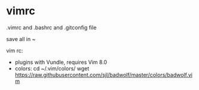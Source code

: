 # vimrc
.vimrc and .bashrc and .gitconfig file

save all in ~

vim rc:
- plugins with Vundle, requires Vim 8.0
- colors:
cd ~/.vim/colors/
wget https://raw.githubusercontent.com/sjl/badwolf/master/colors/badwolf.vim

